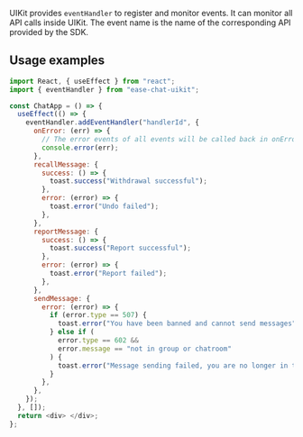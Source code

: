  UIKit provides `eventHandler` to register and monitor events. It can monitor all API calls inside UIKit. The event name is the name of the corresponding API provided by the SDK.
 
## Usage examples

```javascript
import React, { useEffect } from "react";
import { eventHandler } from "ease-chat-uikit";

const ChatApp = () => {
  useEffect(() => {
    eventHandler.addEventHandler("handlerId", {
      onError: (err) => {
        // The error events of all events will be called back in onError
        console.error(err);
      },
      recallMessage: {
        success: () => {
          toast.success("Withdrawal successful");
        },
        error: (error) => {
          toast.error("Undo failed");
        },
      },
      reportMessage: {
        success: () => {
          toast.success("Report successful");
        },
        error: (error) => {
          toast.error("Report failed");
        },
      },
      sendMessage: {
        error: (error) => {
          if (error.type == 507) {
            toast.error("You have been banned and cannot send messages");
          } else if (
            error.type == 602 &&
            error.message == "not in group or chatroom"
          ) {
            toast.error("Message sending failed, you are no longer in the current group");
          }
        },
      },
    });
  }, []);
  return <div> </div>;
};
```
